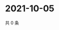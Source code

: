 # 2021-10-05

共 0 条

<!-- BEGIN WEIBO -->
<!-- 最后更新时间 Tue Oct 05 2021 05:09:33 GMT+0800 (China Standard Time) -->

<!-- END WEIBO -->
